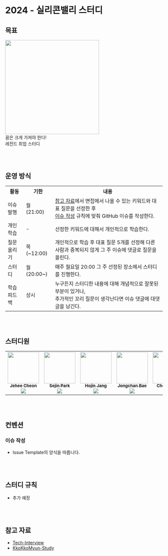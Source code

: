 # 2024 - 실리콘밸리 스터디



## 목표
<img src = "https://img.etnews.com/news/article/2015/02/23/techholic_23090005597451.jpg" width=300>
<br> 꿈은 크게 가져야 한다!
<br> 레전드 취업 스터디

<br><br>

## 운영 방식

<table>
    <tr>
        <th>활동</th>
        <th>기한</th>
        <th>내용</th>
    </tr>
    <tr>
        <td>이슈 발행</td>
        <td>월 (21:00) </td>
        <td>
            <a href="https://github.com/VSFe/Tech-Interview">참고 자료</a>에서 면접에서 나올 수 있는 키워드와 대표 질문을 선정한 후 <br>
            <a href="#이슈-작성">이슈 작성</a> 규칙에 맞춰 GitHub 이슈를 작성한다.
        </td>
    </tr>
    <tr>
        <td>개인 학습</td>
        <td> - </td>
        <td>
            선정한 키워드에 대해서 개인적으로 학습한다.
        </td>
    </tr>
    <tr>
        <td>질문 올리기</td>
        <td>목 (~12:00)</td>
        <td>
            개인적으로 학습 후 대표 질문 5개를 선정해 다른 사람과 중복되지 않게 그 주 이슈에 댓글로 질문을 올린다.
        </td>
    </tr>
    <tr>
        <td>스터디</td>
        <td>월 (20:00~)</td>
        <td>
            매주 월요일 20:00 그 주 선정된 장소에서 스터디를 진행한다.
        </td>
    </tr>
    <tr>
        <td>학습 피드백</td>
        <td>상시</td>
        <td>
            누구든지 스터디한 내용에 대해 개념적으로 잘못된 부분이 있거나, <br>
            추가적인 꼬리 질문이 생각난다면 이슈 댓글에 대댓글을 남긴다.
        </td>
    </tr>
</table>

<br><br>

## 스터디원
<table>
  <tr>
   <td align="center"><a href="https://github.com/jeheecheon"><img src="https://avatars.githubusercontent.com/u/62019774?v=4?s=100" width="100px;" alt=""/><br /><sub><b>Jehee Cheon</b></a><br><a href="https://solved.ac/kjb512"><img src="http://mazassumnida.wtf/api/mini/generate_badge?boj=kjb512" /></sub></a><br /></td>
   <td align="center"><a href="https://github.com/sejineer"><img src="https://avatars.githubusercontent.com/u/95167215?v=4?s=100" width="100px;" alt=""/><br /><sub><b>Sejin Park</b></a><br><a href="https://solved.ac/qkrtpwls025"><img src="http://mazassumnida.wtf/api/mini/generate_badge?boj=qkrtpwls025" /></sub></a><br /></td>
   <td align="center"><a href="https://github.com/hojinida"><img src="https://avatars.githubusercontent.com/u/96263955?v=4?s=100" width="100px;" alt=""/><br /><sub><b>Hojin Jang</b></a><br><a href="https://solved.ac/opqrs1107"><img src="http://mazassumnida.wtf/api/mini/generate_badge?boj=opqrs1107" /></sub></a><br /></td>
   <td align="center"><a href="https://github.com/ZhongdanBae"><img src="https://avatars.githubusercontent.com/u/128568951?v=4?s=100" width="100px;" alt=""/><br /><sub><b>Jongchan Bae</b></a><br><a href="https://solved.ac/songwugi700"><img src="http://mazassumnida.wtf/api/mini/generate_badge?boj=songwugi700" /></sub></a><br /></td>
   <td align="center"><a href="https://github.com/JiHyeonSu"><img src="https://avatars.githubusercontent.com/u/129194613?v=4?s=100" width="100px;" alt=""/><br /><sub><b>Choeun Sin</b></a><br><a href="https://solved.ac/ch01"><img src="http://mazassumnida.wtf/api/mini/generate_badge?boj=ch01" /></sub></a><br /></td>
  </tr>
</table>

<br><br>

## 컨벤션

### 이슈 작성

- Issue Template의 양식을 따릅니다.

<br><br>

## 스터디 규칙

- 추가 예정

<br><br>

## 참고 자료

- [Tech-Interview](https://github.com/VSFe/Tech-Interview)
- [KkoKkoMyun-Study](https://github.com/woowacourse-study/2023-kkokkoMyun)
